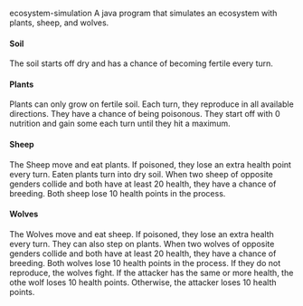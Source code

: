  ecosystem-simulation
A java program that simulates an ecosystem with plants, sheep, and wolves.

#### Soil
The soil starts off dry and has a chance of becoming fertile every turn.
 
#### Plants
Plants can only grow on fertile soil. Each turn, they reproduce in all available directions.
They have a chance of being poisonous.
They start off with 0 nutrition and gain some each turn until they hit a maximum.
 
#### Sheep
The Sheep move and eat plants. If poisoned, they lose an extra health point every turn. Eaten plants turn into dry soil.
When two sheep of opposite genders collide and both have at least 20 health, they have a chance of breeding. Both sheep lose 10 health points in the process.
 
#### Wolves
The Wolves move and eat sheep. If poisoned, they lose an extra health every turn. They can also step on plants.
When two wolves of opposite genders collide and both have at least 20 health, they have a chance of breeding. Both wolves lose 10 health points in the process.
If they do not reproduce, the wolves fight. If the attacker has the same or more health, the othe wolf loses 10 health points. Otherwise, the attacker loses 10 health points.
